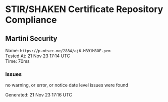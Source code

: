 # STIR/SHAKEN Certificate Repository Compliance

## Martini Security

Name: `https://p.mtsec.me/2884/aj6-MB91M8OF.pem`\
Tested At: 21 Nov 23 17:14 UTC\
Time: 70ms

### Issues

no warning, or error, or notice date level issues were found

Generated: 21 Nov 23 17:16 UTC